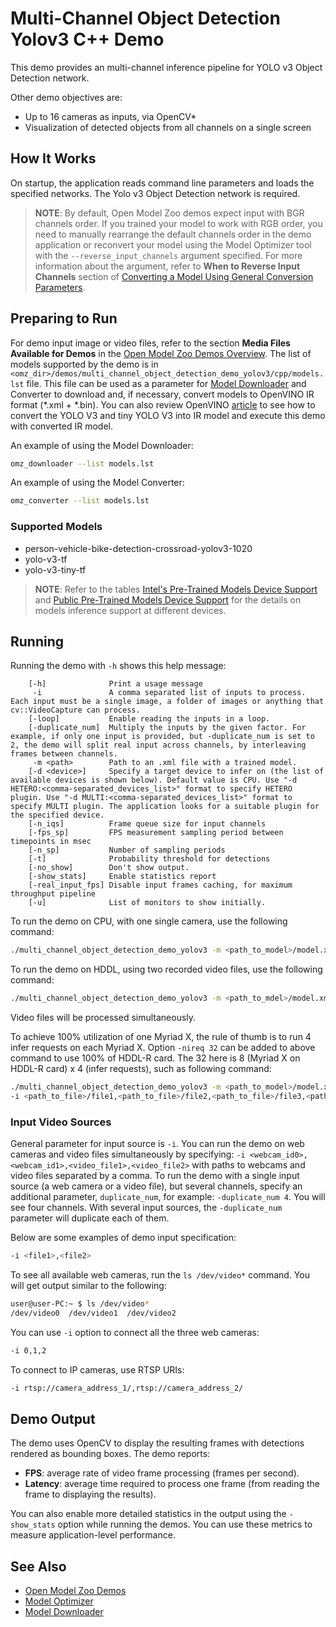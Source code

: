 # Multi-Channel Object Detection Yolov3 C++ Demo

This demo provides an multi-channel inference pipeline for YOLO v3 Object Detection network.

Other demo objectives are:

* Up to 16 cameras as inputs, via OpenCV*
* Visualization of detected objects from all channels on a single screen

## How It Works

On startup, the application reads command line parameters and loads the specified networks. The Yolo v3 Object Detection network is required.

> **NOTE**: By default, Open Model Zoo demos expect input with BGR channels order. If you trained your model to work with RGB order, you need to manually rearrange the default channels order in the demo application or reconvert your model using the Model Optimizer tool with the `--reverse_input_channels` argument specified. For more information about the argument, refer to **When to Reverse Input Channels** section of [Converting a Model Using General Conversion Parameters](https://docs.openvino.ai/latest/openvino_docs_MO_DG_prepare_model_convert_model_Converting_Model.html#general-conversion-parameters).

## Preparing to Run

For demo input image or video files, refer to the section **Media Files Available for Demos** in the [Open Model Zoo Demos Overview](../../README.md).
The list of models supported by the demo is in `<omz_dir>/demos/multi_channel_object_detection_demo_yolov3/cpp/models.lst` file.
This file can be used as a parameter for [Model Downloader](../../../tools/model_tools/README.md) and Converter to download and, if necessary, convert models to OpenVINO IR format (\*.xml + \*.bin). You can also review OpenVINO [article](https://docs.openvino.ai/latest/_docs_MO_DG_prepare_model_convert_model_tf_specific_Convert_YOLO_From_Tensorflow.html) to see how to convert the YOLO V3 and tiny YOLO V3 into IR model and execute this demo with converted IR model.

An example of using the Model Downloader:

```sh
omz_downloader --list models.lst
```

An example of using the Model Converter:

```sh
omz_converter --list models.lst
```

### Supported Models

* person-vehicle-bike-detection-crossroad-yolov3-1020
* yolo-v3-tf
* yolo-v3-tiny-tf

> **NOTE**: Refer to the tables [Intel's Pre-Trained Models Device Support](../../../models/intel/device_support.md) and [Public Pre-Trained Models Device Support](../../../models/public/device_support.md) for the details on models inference support at different devices.

## Running

Running the demo with `-h` shows this help message:
```
    [-h]              Print a usage message
     -i               A comma separated list of inputs to process. Each input must be a single image, a folder of images or anything that cv::VideoCapture can process.
    [-loop]           Enable reading the inputs in a loop.
    [-duplicate_num]  Multiply the inputs by the given factor. For example, if only one input is provided, but -duplicate_num is set to 2, the demo will split real input across channels, by interleaving frames between channels.
     -m <path>        Path to an .xml file with a trained model.
    [-d <device>]     Specify a target device to infer on (the list of available devices is shown below). Default value is CPU. Use "-d HETERO:<comma-separated_devices_list>" format to specify HETERO plugin. Use "-d MULTI:<comma-separated_devices_list>" format to specify MULTI plugin. The application looks for a suitable plugin for the specified device.
    [-n_iqs]          Frame queue size for input channels
    [-fps_sp]         FPS measurement sampling period between timepoints in msec
    [-n_sp]           Number of sampling periods
    [-t]              Probability threshold for detections
    [-no_show]        Don't show output.
    [-show_stats]     Enable statistics report
    [-real_input_fps] Disable input frames caching, for maximum throughput pipeline
    [-u]              List of monitors to show initially.
```

To run the demo on CPU, with one single camera, use the following command:

```sh
./multi_channel_object_detection_demo_yolov3 -m <path_to_model>/model.xml -d CPU -i 0
```

To run the demo on HDDL, using two recorded video files, use the following command:

```sh
./multi_channel_object_detection_demo_yolov3 -m <path_to_mdel>/model.xml -d HDDL -i <path_to_file>/file1,<path_to_file>/file2
```

Video files will be processed simultaneously.

To achieve 100% utilization of one Myriad X, the rule of thumb is to run 4 infer requests on each Myriad X. Option `-nireq 32` can be added to above command to use 100% of HDDL-R card. The 32 here is 8 (Myriad X on HDDL-R card) x 4 (infer requests), such as following command:

```sh
./multi_channel_object_detection_demo_yolov3 -m <path_to_model>/model.xml -d HDDL
-i <path_to_file>/file1,<path_to_file>/file2,<path_to_file>/file3,<path_to_file>/file4 -nireq 32
```

### Input Video Sources

General parameter for input source is `-i`. You can run the demo on web cameras and video files simultaneously by specifying: `-i <webcam_id0>,<webcam_id1>,<video_file1>,<video_file2>` with paths to webcams and video files separated by a comma. To run the demo with a single input source (a web camera or a video file), but several channels, specify an additional parameter, `duplicate_num`, for example: `-duplicate_num 4`. You will see four channels. With several input sources, the `-duplicate_num` parameter will duplicate each of them.

Below are some examples of demo input specification:

```sh
-i <file1>,<file2>
```

To see all available web cameras, run the `ls /dev/video*` command. You will get output similar to the following:

```sh
user@user-PC:~ $ ls /dev/video*
/dev/video0  /dev/video1  /dev/video2
```

You can use `-i` option to connect all the three web cameras:

```sh
-i 0,1,2
```

To connect to IP cameras, use RTSP URIs:

```sh
-i rtsp://camera_address_1/,rtsp://camera_address_2/
```

## Demo Output

The demo uses OpenCV to display the resulting frames with detections rendered as bounding boxes. The demo reports:

* **FPS**: average rate of video frame processing (frames per second).
* **Latency**: average time required to process one frame (from reading the frame to displaying the results).

You can also enable more detailed statistics in the output using the `-show_stats` option while running the demos.
You can use these metrics to measure application-level performance.

## See Also

* [Open Model Zoo Demos](../../README.md)
* [Model Optimizer](https://docs.openvino.ai/latest/_docs_MO_DG_Deep_Learning_Model_Optimizer_DevGuide.html)
* [Model Downloader](../../../tools/model_tools/README.md)
